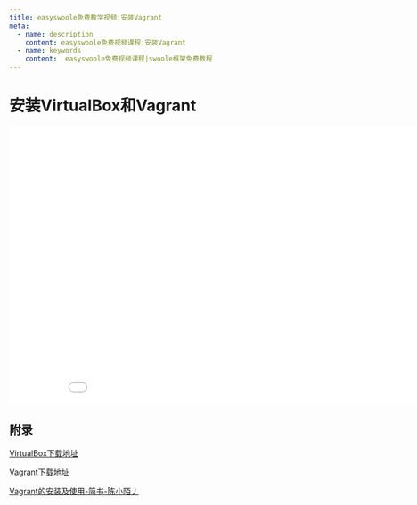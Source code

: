 ```yaml
---
title: easyswoole免费教学视频:安装Vagrant
meta:
  - name: description
    content: easyswoole免费视频课程:安装Vagrant
  - name: keywords
    content:  easyswoole免费视频课程|swoole框架免费教程
---
```

# 安装VirtualBox和Vagrant
<div>
    <iframe id="videoFrame" src="//player.bilibili.com/player.html?bvid=BV1Um4y1P7QW" scrolling="no" border="0" frameborder="no" framespacing="0" allowfullscreen="true" width="900px" height="500px"></iframe>
</div>

## 附录

[VirtualBox下载地址](https://www.virtualbox.org/wiki/Downloads)

[Vagrant下载地址](https://www.vagrantup.com/downloads.html)

[Vagrant的安装及使用-简书-陈小陌丿](https://www.jianshu.com/p/d3398b2e3f4f)
